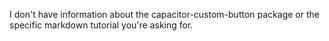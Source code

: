 I don't have information about the capacitor-custom-button package or the specific markdown tutorial you're asking for.